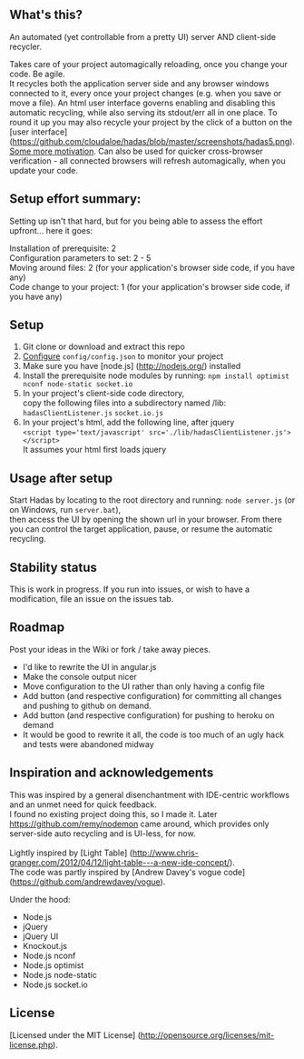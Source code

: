 ## What's this?

An automated (yet controllable from a pretty UI) server AND client-side recycler.

Takes care of your project automagically reloading, once you change your code. Be agile. <br/>
It recycles both the application server side and any browser windows connected to it, every once your project changes (e.g. when you save or move a file).
An html user interface governs enabling and disabling this automatic recycling, while also serving its stdout/err all in one place. To round it up you may also recycle your project by the click of a button on the [user interface]
(https://github.com/cloudaloe/hadas/blob/master/screenshots/hadas5.png). [Some more motivation](http://cloudaloe.github.io/hadas/).
Can also be used for quicker cross-browser verification - all connected browsers will refresh automagically, when you update your code.

## Setup effort summary:
Setting up isn't that hard, but for you being able to assess the effort upfront... here it goes: <br/>

Installation of prerequisite:   	2 <br/>
Configuration parameters to set:    2 - 5 <br/>
Moving around files:      		   2 (for your application's browser side code, if you have any) <br/>
Code change to your project:     1 (for your application's browser side code, if you have any) <br/>

## Setup

1. Git clone or download and extract this repo
2. [Configure](https://github.com/cloudaloe/hadas/wiki/config.json) `config/config.json` to monitor your project 
3. Make sure you have [node.js] (http://nodejs.org/) installed
4. Install the prerequisite node modules by running: `npm install optimist nconf node-static socket.io` 
5. In your project's client-side code directory, <br/> 
   copy the following files into a subdirectory named /lib:
   `hadasClientListener.js`
   `socket.io.js`
6. In your project's html, add the following line, after jquery <br/>
   `<script type='text/javascript' src='./lib/hadasClientListener.js'></script>` <br/>
   It assumes your html first loads jquery

## Usage after setup

Start Hadas by locating to the root directory and running: `node server.js` (or on Windows, run `server.bat`), <br/>
then access the UI by opening the shown url in your browser. From there you can control the target application, pause, or resume the automatic recycling.

## Stability status

This is work in progress. If you run into issues, or wish to have a modification, file an issue on the issues tab.

## Roadmap

Post your ideas in the Wiki or fork / take away pieces.
+ I'd like to rewrite the UI in angular.js
+ Make the console output nicer
+ Move configuration to the UI rather than only having a config file
+ Add button (and respective configuration) for committing all changes and pushing to github on demand.
+ Add button (and respective configuration) for pushing to heroku on demand
+ It would be good to rewrite it all, the code is too much of an ugly hack and tests were abandoned midway

## Inspiration and acknowledgements

This was inspired by a general disenchantment with IDE-centric workflows and an unmet need for quick feedback. <br/>
I found no existing project doing this, so I made it. Later https://github.com/remy/nodemon came around, which provides only server-side auto recycling and is UI-less, for now. <br/> <br/> Lightly inspired by [Light Table] (http://www.chris-granger.com/2012/04/12/light-table---a-new-ide-concept/). <br/> The code was partly inspired by [Andrew Davey's vogue code] (https://github.com/andrewdavey/vogue). 

Under the hood:
* Node.js
* jQuery
* jQuery UI
* Knockout.js
* Node.js nconf 
* Node.js optimist 
* Node.js node-static 
* Node.js socket.io 

## License

[Licensed under the MIT License] (http://opensource.org/licenses/mit-license.php).
